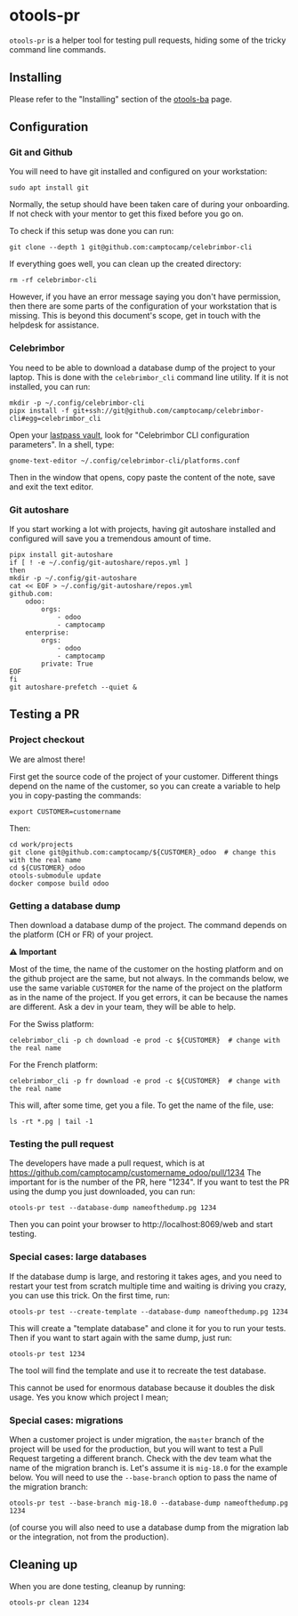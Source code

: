 # otools-pr

`otools-pr` is a helper tool for testing pull requests, hiding some of the tricky command line commands.


## Installing

Please refer to the "Installing" section of the [otools-ba](otools-ba.md) page.

## Configuration

### Git and Github

You will need to have git installed and configured on your workstation:

    sudo apt install git

Normally, the setup should have been taken care of during your onboarding. If not check with your mentor to get this fixed before you go on.

To check if this setup was done you can run:

    git clone --depth 1 git@github.com:camptocamp/celebrimbor-cli

If everything goes well, you can clean up the created directory:

    rm -rf celebrimbor-cli

However, if you have an error message saying you don't have permission, then there are some parts of the configuration of your workstation that is missing. This is beyond this document's scope, get in touch with the helpdesk for assistance.

### Celebrimbor

You need to be able to download a database dump of the project to your laptop. This is done with the `celebrimbor_cli` command line utility. If it is not installed, you can run:

    mkdir -p ~/.config/celebrimbor-cli
    pipx install -f git+ssh://git@github.com/camptocamp/celebrimbor-cli#egg=celebrimbor_cli


Open your [lastpass vault](https://lastpass.com/vault/), look for "Celebrimbor CLI configuration parameters". In a shell, type:

    gnome-text-editor ~/.config/celebrimbor-cli/platforms.conf

Then in the window that opens, copy paste the content of the note, save and exit the text editor.



### Git autoshare

If you start working a lot with projects, having git autoshare installed and configured will save you a tremendous amount of time.

    pipx install git-autoshare
    if [ ! -e ~/.config/git-autoshare/repos.yml ]
    then
    mkdir -p ~/.config/git-autoshare
    cat << EOF > ~/.config/git-autoshare/repos.yml
    github.com:
        odoo:
            orgs:
                - odoo
                - camptocamp
        enterprise:
            orgs:
                - odoo
                - camptocamp
            private: True
    EOF
    fi
    git autoshare-prefetch --quiet &


## Testing a PR

### Project checkout

We are almost there!

First get the source code of the project of your customer. Different things depend on the name of the customer, so you can create a variable to help you in copy-pasting the commands:

    export CUSTOMER=customername

Then:

    cd work/projects
    git clone git@github.com:camptocamp/${CUSTOMER}_odoo  # change this with the real name
    cd ${CUSTOMER}_odoo
    otools-submodule update
    docker compose build odoo



### Getting a database dump

Then download a database dump of the project. The command depends on the platform (CH or FR) of your project.

**⚠️ Important**

Most of the time, the name of the customer on the hosting platform and on the github project are the same, but not always. In the commands below, we use the same variable `CUSTOMER` for the name of the project on the platform as in the name of the project. If you get errors, it can be because the names are different. Ask a dev in your team, they will be able to help.


For the Swiss platform:


    celebrimbor_cli -p ch download -e prod -c ${CUSTOMER}  # change with the real name

For the French platform:

    celebrimbor_cli -p fr download -e prod -c ${CUSTOMER}  # change with the real name

This will, after some time, get you a file. To get the name of the file, use:

    ls -rt *.pg | tail -1

### Testing the pull request

The developers have made a pull request, which is at https://github.com/camptocamp/customername_odoo/pull/1234 The important for is the number of the PR, here "1234". If you want to test the PR using the dump you just downloaded, you can run:

    otools-pr test --database-dump nameofthedump.pg 1234

Then you can point your browser to http://localhost:8069/web and start testing.

### Special cases: large databases

If the database dump is large, and restoring it takes ages, and you need to restart your test from scratch multiple time and waiting is driving you crazy, you can use this trick. On the first time, run:

    otools-pr test --create-template --database-dump nameofthedump.pg 1234

This will create a "template database" and clone it for you to run your tests. Then if you want to start again with the same dump, just run:

    otools-pr test 1234

The tool will find the template and use it to recreate the test database.

This cannot be used for enormous database because it doubles the disk usage. Yes you know which project I mean;

### Special cases: migrations

When a customer project is under migration, the `master` branch of the project will be used for the production, but you will want to test a Pull Request targeting a different branch. Check with the dev team what the name of the migration branch is. Let's assume it is `mig-18.0` for the example below. You will need to use the `--base-branch` option to pass the name of the migration branch:

    otools-pr test --base-branch mig-18.0 --database-dump nameofthedump.pg 1234

(of course you will also need to use a database dump from the migration lab or the integration, not from the production).

## Cleaning up

When you are done testing, cleanup by running:

    otools-pr clean 1234
